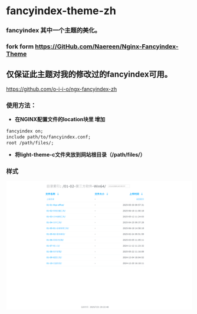 # fancyindex-theme-zh
### fancyindex 其中一个主题的美化。
### fork form https://GitHub.com/Naereen/Nginx-Fancyindex-Theme

## 仅保证此主题对我的修改过的fancyindex可用。
https://github.com/o-i-i-o/ngx-fancyindex-zh

### 使用方法：
- **在NGINX配置文件的location块里 增加**

```
fancyindex on;
include path/to/fancyindex.conf;
root /path/files/;
```

- **将light-theme-c文件夹放到网站根目录（/path/files/）**


 ### 样式
![样式](20250720-2-theme.png)

